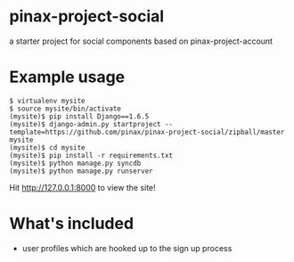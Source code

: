 pinax-project-social
====================

a starter project for social components based on pinax-project-account

Example usage
=============

    $ virtualenv mysite
    $ source mysite/bin/activate
    (mysite)$ pip install Django==1.6.5
    (mysite)$ django-admin.py startproject --template=https://github.com/pinax/pinax-project-social/zipball/master mysite
    (mysite)$ cd mysite
    (mysite)$ pip install -r requirements.txt
    (mysite)$ python manage.py syncdb
    (mysite)$ python manage.py runserver

Hit http://127.0.0.1:8000 to view the site!

What's included
===============

 * user profiles which are hooked up to the sign up process
